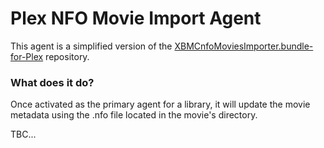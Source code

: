 Plex NFO Movie Import Agent
============================

This agent is a simplified version of the [XBMCnfoMoviesImporter.bundle-for-Plex](https://github.com/gboudreau/XBMCnfoMoviesImporter.bundle) repository.

### What does it do?
Once activated as the primary agent for a library, it will update the movie metadata using the .nfo file located in the movie's directory.

TBC...



